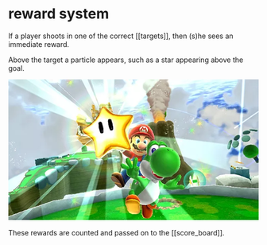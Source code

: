 # reward system
If a player shoots in one of the correct [[targets]], then (s)he sees an immediate reward.

Above the target a particle appears, such as a star appearing above the goal.

![](./imgs/reward.webp)

These rewards are counted and passed on to the [[score_board]].